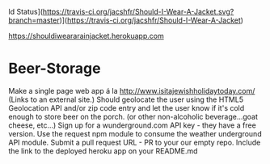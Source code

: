ld Status](https://travis-ci.org/jacshfr/Should-I-Wear-A-Jacket.svg?branch=master)](https://travis-ci.org/jacshfr/Should-I-Wear-A-Jacket)

https://shouldiweararainjacket.herokuapp.com

Beer-Storage
============

Make a single page web app á la http://www.isitajewishholidaytoday.com/ (Links to an external site.)   Should geolocate the user using the HTML5 Geolocation API and/or zip code entry and let the user know if it's cold enough to store beer on the porch. (or other non-alcoholic beverage...goat cheese, etc...)  Sign up for a wunderground.com API key - they have a free version.   Use the request npm module to consume the weather underground API module.  Submit a pull request URL - PR to your our empty repo. Include the link to the deployed heroku app on your README.md
